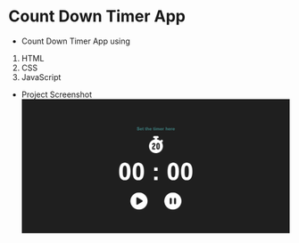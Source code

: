 # Count Down Timer App

- Count Down Timer App using

1. HTML
2. CSS
3. JavaScript

- Project Screenshot ![Image](./projImg.png)
